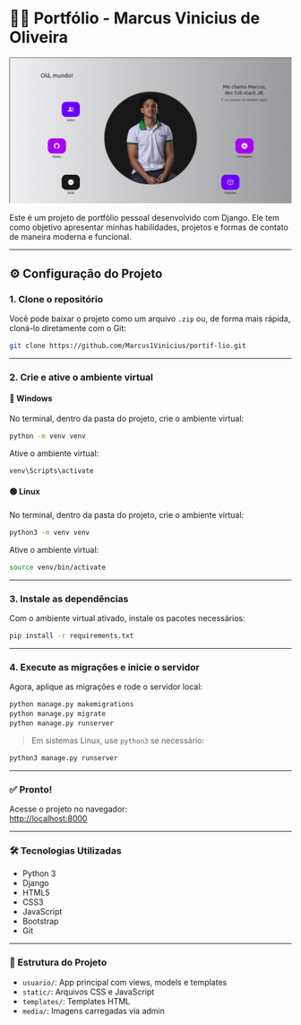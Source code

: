 
# 🧑‍💻 Portfólio - Marcus Vinicius de Oliveira

![Preview do Portfólio](media/usuario/portfolioimg.png)

Este é um projeto de portfólio pessoal desenvolvido com Django. Ele tem como objetivo apresentar minhas habilidades, projetos e formas de contato de maneira moderna e funcional.

---

## ⚙️ Configuração do Projeto

### 1. Clone o repositório

Você pode baixar o projeto como um arquivo `.zip` ou, de forma mais rápida, cloná-lo diretamente com o Git:

```bash
git clone https://github.com/Marcus1Vinicius/portif-lio.git
```

---

### 2. Crie e ative o ambiente virtual

#### 🔵 Windows

No terminal, dentro da pasta do projeto, crie o ambiente virtual:

```bash
python -m venv venv
```

Ative o ambiente virtual:

```bash
venv\Scripts\activate
```

#### 🟢 Linux

No terminal, dentro da pasta do projeto, crie o ambiente virtual:

```bash
python3 -m venv venv
```

Ative o ambiente virtual:

```bash
source venv/bin/activate
```

---

### 3. Instale as dependências

Com o ambiente virtual ativado, instale os pacotes necessários:

```bash
pip install -r requirements.txt
```

---

### 4. Execute as migrações e inicie o servidor

Agora, aplique as migrações e rode o servidor local:

```bash
python manage.py makemigrations
python manage.py migrate
python manage.py runserver
```

> Em sistemas Linux, use `python3` se necessário:

```bash
python3 manage.py runserver
```

---

### ✅ Pronto!

Acesse o projeto no navegador:  
[http://localhost:8000](http://localhost:8000)

---

### 🛠️ Tecnologias Utilizadas

- Python 3
- Django
- HTML5
- CSS3
- JavaScript
- Bootstrap
- Git

---

### 📂 Estrutura do Projeto

- `usuario/`: App principal com views, models e templates
- `static/`: Arquivos CSS e JavaScript
- `templates/`: Templates HTML
- `media/`: Imagens carregadas via admin



